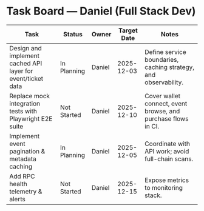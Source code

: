 # Task Board — Daniel (Full Stack Dev)

| Task | Status | Owner | Target Date | Notes |
|------|--------|-------|-------------|-------|
| Design and implement cached API layer for event/ticket data | In Planning | Daniel | 2025-12-03 | Define service boundaries, caching strategy, and observability. |
| Replace mock integration tests with Playwright E2E suite | Not Started | Daniel | 2025-12-10 | Cover wallet connect, event browse, and purchase flows in CI. |
| Implement event pagination & metadata caching | In Planning | Daniel | 2025-12-05 | Coordinate with API work; avoid full-chain scans. |
| Add RPC health telemetry & alerts | Not Started | Daniel | 2025-12-15 | Expose metrics to monitoring stack. |
